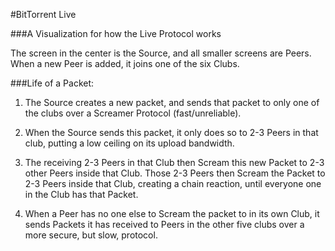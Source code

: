 #BitTorrent Live

###A Visualization for how the Live Protocol works

The screen in the center is the Source, and all smaller screens are Peers. When a new Peer is added, it joins one of the six Clubs.

###Life of a Packet:

1) The Source creates a new packet, and sends that packet to only one of the clubs over a Screamer Protocol (fast/unreliable).

2) When the Source sends this packet, it only does so to 2-3 Peers in that club, putting a low ceiling on its upload bandwidth.

3) The receiving 2-3 Peers in that Club then Scream this new Packet to 2-3 other Peers inside that Club. Those 2-3 Peers then Scream the Packet to 2-3 Peers inside that Club, creating a chain reaction, until everyone one in the Club has that Packet.

4) When a Peer has no one else to Scream the packet to in its own Club, it sends Packets it has received to Peers in the other five clubs over a more secure, but slow, protocol.